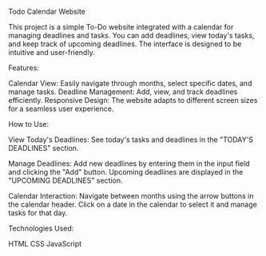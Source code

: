 Todo Calendar Website

This project is a simple To-Do website integrated with a calendar for managing deadlines and tasks. You can add deadlines, view today's tasks, and keep track of upcoming deadlines. The interface is designed to be intuitive and user-friendly.

Features:

Calendar View: Easily navigate through months, select specific dates, and manage tasks. Deadline Management: Add, view, and track deadlines efficiently. Responsive Design: The website adapts to different screen sizes for a seamless user experience.

How to Use:

View Today's Deadlines: See today's tasks and deadlines in the "TODAY'S DEADLINES" section.

Manage Deadlines: Add new deadlines by entering them in the input field and clicking the "Add" button. Upcoming deadlines are displayed in the "UPCOMING DEADLINES" section.

Calendar Interaction: Navigate between months using the arrow buttons in the calendar header. Click on a date in the calendar to select it and manage tasks for that day.

Technologies Used:

HTML CSS JavaScript
